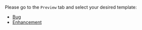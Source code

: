 Please go to the `Preview` tab and select your desired template:





















* [Bug](?expand=1&template=Bug.md)
* [Enhancement](?expand=1&template=Enhancement.md)

